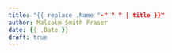 ```yaml
---
title: "{{ replace .Name "-" " " | title }}"
author: Malcolm Smith Fraser
date: {{ .Date }}
draft: true
---
```


